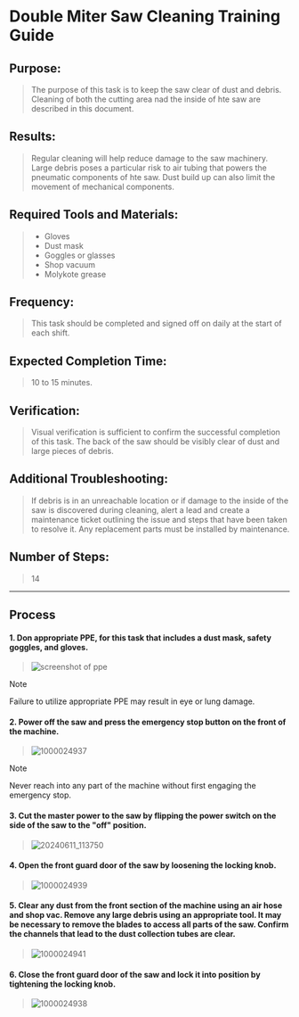# Double Miter Saw Cleaning Training Guide
## Purpose: 
>The purpose of this task is to keep the saw clear of dust and debris.  Cleaning of both the cutting area nad the inside of hte saw are described in this document.
## Results:
>Regular cleaning will help reduce damage to the saw machinery.  Large debris poses a particular risk to air tubing that powers the pneumatic components of hte saw.  Dust build up can also limit the movement of mechanical components.
## Required Tools and Materials:
>- Gloves
>- Dust mask
>- Goggles or glasses
>- Shop vacuum
>- Molykote grease
## Frequency:
>This task should be completed and signed off on daily at the start of each shift.
## Expected Completion Time:
>10 to 15 minutes.
## Verification:
>Visual verification is sufficient to confirm the successful completion of this task.  The back of the saw should be visibly clear of dust and large pieces of debris.
## Additional Troubleshooting:
>If debris is in an unreachable location or if damage to the inside of the saw is discovered during cleaning, alert a lead and create a maintenance ticket outlining the issue and steps that have been taken to resolve it.  Any replacement parts must be installed by maintenance.
## Number of Steps:
>14

---
## Process
#### 1. Don appropriate PPE, for this task that includes a dust mask, safety goggles, and gloves.
>![screenshot of ppe](https://github.com/user-attachments/assets/f9daa26a-c387-4576-b005-bc259d37e513)

> [!NOTE]
> Failure to utilize appropriate PPE may result in eye or lung damage.

#### 2. Power off the saw and press the emergency stop button on the front of the machine.
>![1000024937](https://github.com/user-attachments/assets/9e093223-6420-40f9-a1e5-bb6dc0d488b1)

> [!NOTE]
> Never reach into any part of the machine without first engaging the emergency stop.

#### 3. Cut the master power to the saw by flipping the power switch on the side of the saw to the "off" position.
>![20240611_113750](https://github.com/user-attachments/assets/d07c290e-1fe4-42ef-8b69-9b0405cb0b5f)

#### 4. Open the front guard door of the saw by loosening the locking knob.
>![1000024939](https://github.com/user-attachments/assets/31ffff6c-743f-4340-bcc1-0c156c9e74d6)

#### 5.	Clear any dust from the front section of the machine using an air hose and shop vac.  Remove any large debris using an appropriate tool.  It may be necessary to remove the blades to access all parts of the saw.  Confirm the channels that lead to the dust collection tubes are clear.
>![1000024941](https://github.com/user-attachments/assets/2fc20b9e-3c23-42d4-be06-1c11f71570c0)

#### 6. Close the front guard door of the saw and lock it into position by tightening the locking knob.
>![1000024938](https://github.com/user-attachments/assets/01c7234c-78d7-4d82-bbd1-08b535b8a8f8)
